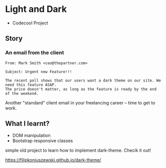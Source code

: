 # Light and Dark
- Codecool Project

## Story

### An email from the client

```
From: Mark Smith <ceo@thepartner.com>

Subject: Urgent new Feature!!!

The recent poll shows that our users want a dark theme on our site. We need this feature ASAP.
The price doesn't matter, as long as the feature is ready by the end of the weekend.
```

Another "standard" client email in your freelancing career – time to get to work.

## What I learnt?

- DOM manipulation
- Bootstrap responsive classes

simple old project to learn how to implement dark-theme. Checik it out!

https://filipkoniuszewski.github.io/dark-theme/
